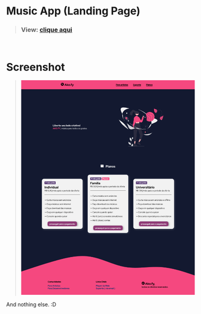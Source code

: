# Music App (Landing Page)

> ### **View: [clique aqui](https://henrilima.github.io/ako.music-player/)**

<br/>

# Screenshot

> ![image](./assets/screen.png)

And nothing else. :D